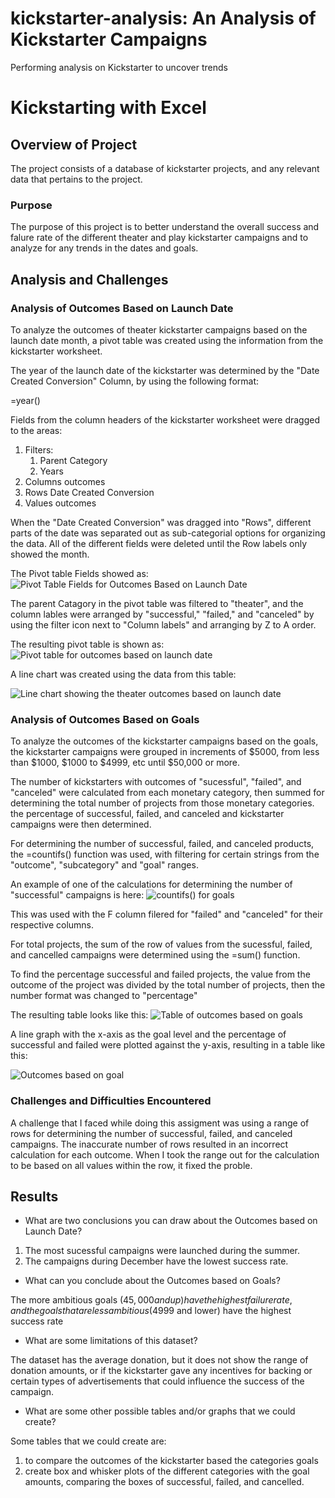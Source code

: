 # kickstarter-analysis: An Analysis of Kickstarter Campaigns
Performing analysis on Kickstarter to uncover trends 
# Kickstarting with Excel

## Overview of Project
The project consists of a database of kickstarter projects, and any relevant data that pertains to the project.

### Purpose
The purpose of this project is to better understand the overall success and falure rate of the different theater and play kickstarter campaigns and to analyze for any trends in the dates and goals. 

## Analysis and Challenges

### Analysis of Outcomes Based on Launch Date
To analyze the outcomes of theater kickstarter campaigns based on the launch date month, a pivot table was created using the information from the kickstarter worksheet.

The year of the launch date of the kickstarter was determined by the "Date Created Conversion" Column, by using the following format:

=year()

Fields from the column headers of the kickstarter worksheet were dragged to the areas:

1. Filters:
    1. Parent Category
    2. Years
2. Columns
    outcomes
3. Rows
    Date Created Conversion
4. Values
    outcomes

When the "Date Created Conversion" was dragged into "Rows", different parts of the date was separated out as sub-categorial options for organizing the data. All of the different fields were deleted until the Row labels only showed the month. 

The Pivot table Fields showed as:
![Pivot Table Fields for Outcomes Based on Launch Date](https://github.com/jennymvo/kickstarter-analysis/blob/main/images/launch_date_PivotTableFields.png)

The parent Catagory in the pivot table was filtered to "theater", and the column lables were arranged by "successful," "failed," and "canceled" by using the filter icon next to "Column labels" and arranging by Z to A order. 

The resulting pivot table is shown as:
![Pivot table for outcomes based on launch date](https://github.com/jennymvo/kickstarter-analysis/blob/main/images/launch_date_PivotTable.png)

A line chart was created using the data from this table:

![Line chart showing the theater outcomes based on launch date](https://github.com/jennymvo/kickstarter-analysis/blob/main/resources/Theater_Outcomes_vs_Launch.png)
    
### Analysis of Outcomes Based on Goals
To analyze the outcomes of the kickstarter campaigns based on the goals, the kickstarter campaigns were grouped in increments of $5000, from less than $1000, $1000 to $4999, etc until $50,000 or more. 

The number of kickstarters with outcomes of "sucessful", "failed", and "canceled" were calculated from each monetary category, then summed for determining the total number of projects from those monetary categories. the percentage of successful, failed, and canceled and kickstarter campaigns were then determined. 

For determining the number of successful, failed, and canceled products, the =countifs() function was used, with filtering for certain strings from the "outcome", "subcategory" and "goal" ranges. 

An example of one of the calculations for determining the number of "successful" campaigns is here:
![countifs() for goals](https://github.com/jennymvo/kickstarter-analysis/blob/main/images/countifs_goals.png)

This was used with the F column filered for "failed" and "canceled" for their respective columns. 

For total projects, the sum of the row of values from the sucessful, failed, and cancelled campaigns were determined using the =sum() function. 

To find the percentage successful and failed projects, the value from the outcome of the project was divided by the total number of projects, then the number format was changed to "percentage"

The resulting table looks like this:
![Table of outcomes based on goals](https://github.com/jennymvo/kickstarter-analysis/blob/main/images/table_goals.png)

A line graph with the x-axis as the goal level and the percentage of successful and failed were plotted against the y-axis, resulting in a table like this:

![Outcomes based on goal](https://github.com/jennymvo/kickstarter-analysis/blob/main/resources/Outcomes_vs_Goals.png)

### Challenges and Difficulties Encountered
A challenge that I faced while doing this assigment was using a range of rows for determining the number of successful, failed, and canceled campaigns. The inaccurate number of rows resulted in an incorrect calculation for each outcome. When I took the range out for the calculation to be based on all values within the row, it fixed the proble. 

## Results

- What are two conclusions you can draw about the Outcomes based on Launch Date?

1. The most sucessful campaigns were launched during the summer.
2. The campaigns during December have the lowest success rate. 

- What can you conclude about the Outcomes based on Goals?

The more ambitious goals ($45,000 and up) have the highest failure rate, and the goals that are less ambitious ($4999 and lower) have the highest success rate

- What are some limitations of this dataset?

The dataset has the average donation, but it does not show the range of donation amounts, or if the kickstarter gave any incentives for backing or certain types of advertisements that could influence the success of the campaign. 

- What are some other possible tables and/or graphs that we could create?

Some tables that we could create are:
1. to compare the outcomes of the kickstarter based the categories goals
2. create box and whisker plots of the different categories with the goal amounts, comparing the boxes of successful, failed, and cancelled. 
